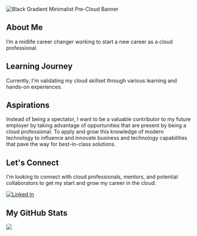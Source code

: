 ![Black Gradient Minimalist Pre-Cloud Banner](https://github.com/StefanMoore/StefanMoore/assets/53956575/3dd349bc-6b34-4cfc-a32e-c391bd363f6c)

## About Me

I’m a midlife career changer working to start a new career as a cloud professional.

## Learning Journey

Currently, I'm validating my cloud skillset through various learning and hands-on experiences.
## Aspirations

Instead of being a spectator, I want to be a valuable contributor to my future employer by taking advantage of opportunities that are present by being a cloud professional. To apply and grow this knowledge of modern technology to influence and innovate business and technology capabilities that pave the way for best-in-class solutions.
## Let's Connect
I'm looking to connect with cloud professionals, mentors, and potential collaborators to get my start and grow my career in the cloud.

[![Linked In](https://img.shields.io/badge/LinkedIn-%230077B5.svg?style=for-the-badge&logo=linkedin&logoColor=white)](https://www.linkedin.com/in/stefandmoore)

## My GitHub Stats

<img src="https://github-readme-stats.vercel.app/api?username=stefanmoore&&show_icons=true&title_color=ffffff&icon_color=bb2acf&text_color=daf7dc&bg_color=151515">
